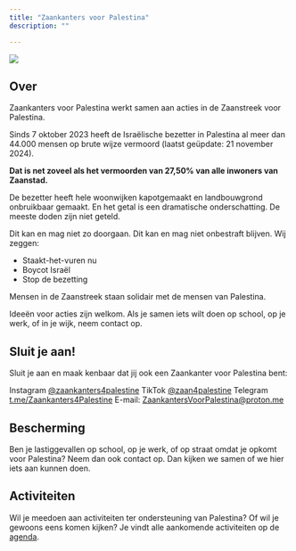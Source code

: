 ```yaml
---
title: "Zaankanters voor Palestina"
description: ""

---
```


![](/img/zaankanters-voor-palestina.jpg)

## Over

Zaankanters voor Palestina werkt samen aan acties in de Zaanstreek voor Palestina.

Sinds 7 oktober 2023 heeft de Israëlische bezetter in Palestina al meer dan 44.000 mensen op brute wijze vermoord (laatst geüpdate: 21 november 2024). 

**Dat is net zoveel als het vermoorden van 27,50% van alle inwoners van Zaanstad.**

<!-- 159.806 inwoners Zaanstad op 31 januari 2023 -->

De bezetter heeft hele woonwijken kapotgemaakt en landbouwgrond onbruikbaar gemaakt. En het getal is een dramatische onderschatting. De meeste doden zijn niet geteld. 

Dit kan en mag niet zo doorgaan. Dit kan en mag niet onbestraft blijven. Wij zeggen:

- Staakt-het-vuren nu
- Boycot Israël
- Stop de bezetting

Mensen in de Zaanstreek staan solidair met de mensen van Palestina. 

Ideeën voor acties zijn welkom. Als je samen iets wilt doen op school, op je werk, of in je wijk, neem contact op.

## Sluit je aan!

Sluit je aan en maak kenbaar dat jij ook een Zaankanter voor Palestina bent:

Instagram [@zaankanters4palestine](https://www.instagram.com/zaankanters4palestine/)
TikTok [@zaan4palestine](https://www.tiktok.com/@zaan4palestine)
Telegram [t.me/Zaankanters4Palestine](@Zaankanters4Palestine)
E-mail: ZaankantersVoorPalestina@proton.me

## Bescherming

Ben je lastiggevallen op school, op je werk, of op straat omdat je opkomt voor Palestina? Neem dan ook contact op. Dan kijken we samen of we hier iets aan kunnen doen.

<!-- ## Bevrijdingstoer 

In de aanloop naar Bevrijdingsdag is er een bevrijdingstoer met flyer- en posteracties, onder het motto: Niemand is vrij, totdat Palestina vrij is. [Meer informatie over de bevrijdingstoer.](/content/bevrijdingstoer/bevrijdingstoer.md) -->

## Activiteiten

Wil je meedoen aan activiteiten ter ondersteuning van Palestina? Of wil je gewoons eens komen kijken? Je vindt alle aankomende activiteiten op de [agenda](/content/agenda/_index.md).

<!-- ### 25 jan: Zitprotest voor een staakt-het-vuren
Donderdag 25 januari 2024  
18.00 uur  
Station Zaandam, Zaandam  

### 1 feb: Zitprotest voor een staakt-het-vuren
Donderdag 1 februari 2024  
18.00 uur  
Station Zaandam, Zaandam 

### 8 feb: Zitprotest voor een staakt-het-vuren
Donderdag 8 februari 2024  
18.00 uur  
Station Zaandam, Zaandam  

### 15 feb: Protest op station

Geluidsprotest voor een staakt-het-vuren, nu!  
Donderdag 15 februari 2024  
18.00 uur  
Station Zaandam, Zaandam 

### 22 feb: Protest op station

Geluidsprotest voor een staakt-het-vuren, nu!  
Donderdag 22 februari 2024  
18.00 uur  
Station Zaandam, Zaandam 

### 26 feb: Herdenking februaristaking

![Flyer voor de herdenking van de februaristaking 2024, met daarop de tekst: "Herdenk de februaristaking. Verzet! Tegen genocide. Toen in Nederland, nu in Palestina. 26 februari, 9.30 's ochtends, Wilhelminabrug Zaandam"](/img/februaristaking.jpg)

Maandag 26 februari 2024  
9.30 uur 's ochtends  
Wilhelminabrug, Zaandam 

In 1941 staakten tienduizenden arbeiders in Zaandam. Dit was hun verzet tegen de vervolging van Joodse medeburgers. Die werden door de bezetter opgejaagd en vermoord.

Israël pleegt op dit moment volkerenmoord. Palestijnse burgers worden door de Israëlische bezetter opgejaagd en vermoord.

De februaristakers kwamen in opstand. Dat was juist. 

Nu is het onze beurt om het juiste te doen. Eis de bevrijding van Palestina!

Herdenk samen de februaristaking. Neem een bloem mee.

### 29 feb: Protest op station

Geluidsprotest voor een staakt-het-vuren, nu!  
Donderdag 29 februari 2024  
18.00 uur  
Station Zaandam, Zaandam 

### 7 maart: Protest op station

Geluidsprotest voor een staakt-het-vuren, nu!  
Donderdag 7 maart 2024  
18.00 uur  
Station Zaandam, Zaandam  

### 14 maart: Protest op station

Staakt-het-vuren, nu!  

Donderdag 14 maart 2024  
17.00-18.00 uur  
Station Zaandam, Zaandam 

### 21 maart: Protest op station

Staakt-het-vuren, nu!  

Donderdag 21 maart 2024  
17.00-18.00 uur  
Station Zaandam, Zaandam 

### 28 maart: Protest op station

Staakt-het-vuren, nu!  

Donderdag 28 maart 2024  
17.00-18.00 uur  
Station Zaandam, Zaandam 

### 4 april: Protest op station

Staakt-het-vuren, nu!  

Donderdag 4 april 2024  
17.00-18.00 uur  
Station Zaandam, Zaandam 

### 11 april: Protest op station

Staakt-het-vuren, nu!  

Donderdag 11 april 2024  
17.30-18.30 uur  
Station Zaandam, Zaandam -->

<!-- ### 18 april: Protest op station

Staakt-het-vuren, nu!  
Donderdag 18 april 2024, 17.30-18.30 uur  
Station Zaandam, Zaandam 

### 19 april: Bevrijdingstoer

Vrijdag 19 april, 13.30-14.30 uur  
Bij Sultan Ahmet Moskee, Poelenburg, Zaandam

### 20 april: Bevrijdingstoer

Zaterdag 20 april, 11.00-12.00 uur  
Bij AH Julianaplein, bij Zaans Medisch Centrum, Zaandam

Zaterdag 20 april, 12.30-13.30 uur  
Bij winkel Köşem, Vijfhoek, Zaandam
    
Zaterdag 20 april, 14.00-15.00 uur   
Gedempte gracht, Centrum, Zaandam

### 25 april: Protest op station

Staakt-het-vuren, nu!  
Donderdag 25 april 2024, 17.30-18.30 uur    
Station Zaandam, Zaandam 

### 27 april: Bevrijdingstoer

Zaterdag 27 april, 11.00-12.00 uur  
Winkelcentrum Westerwatering, Zaandam

Zaterdag 27 april, 12.30-13.30 uur  
Dam, Zaandam

### 2 mei: Protest op station

Staakt-het-vuren, nu!  
Donderdag 2 mei 2024, 17.30-18.30 uur  
Station Zaandam, Zaandam 

### 4 mei: Bevrijdingstoer

Zaterdag 4 mei, 11.00-12.00 uur  
AH Vrieschgroenstraat, kleurenbuurt, Zaandam

Zaterdag 4 mei, 12.30-13.30 uur  
Winkelcentrum Gibraltar, Zaandam

Zaterdag 4 mei, 14.00-15.00 uur  
Gedempte gracht, Centrum, Zaandam -->
